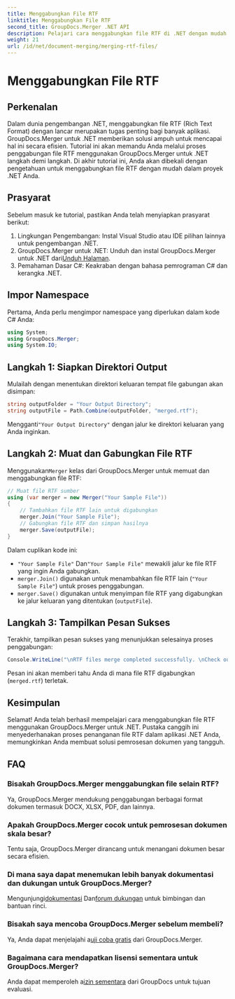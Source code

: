 ```yaml
---
title: Menggabungkan File RTF
linktitle: Menggabungkan File RTF
second_title: GroupDocs.Merger .NET API
description: Pelajari cara menggabungkan file RTF di .NET dengan mudah menggunakan GroupDocs.Merger untuk pemrosesan dokumen yang lancar.
weight: 21
url: /id/net/document-merging/merging-rtf-files/
---
```


# Menggabungkan File RTF

## Perkenalan
Dalam dunia pengembangan .NET, menggabungkan file RTF (Rich Text Format) dengan lancar merupakan tugas penting bagi banyak aplikasi. GroupDocs.Merger untuk .NET memberikan solusi ampuh untuk mencapai hal ini secara efisien. Tutorial ini akan memandu Anda melalui proses penggabungan file RTF menggunakan GroupDocs.Merger untuk .NET langkah demi langkah. Di akhir tutorial ini, Anda akan dibekali dengan pengetahuan untuk menggabungkan file RTF dengan mudah dalam proyek .NET Anda.
## Prasyarat
Sebelum masuk ke tutorial, pastikan Anda telah menyiapkan prasyarat berikut:
1. Lingkungan Pengembangan: Instal Visual Studio atau IDE pilihan lainnya untuk pengembangan .NET.
2.  GroupDocs.Merger untuk .NET: Unduh dan instal GroupDocs.Merger untuk .NET dari[Unduh Halaman](https://releases.groupdocs.com/merger/net/).
3. Pemahaman Dasar C#: Keakraban dengan bahasa pemrograman C# dan kerangka .NET.

## Impor Namespace
Pertama, Anda perlu mengimpor namespace yang diperlukan dalam kode C# Anda:
```csharp
using System; 
using GroupDocs.Merger;
using System.IO;
```
## Langkah 1: Siapkan Direktori Output
Mulailah dengan menentukan direktori keluaran tempat file gabungan akan disimpan:
```csharp
string outputFolder = "Your Output Directory";
string outputFile = Path.Combine(outputFolder, "merged.rtf");
```
 Mengganti`"Your Output Directory"` dengan jalur ke direktori keluaran yang Anda inginkan.
## Langkah 2: Muat dan Gabungkan File RTF
 Menggunakan`Merger` kelas dari GroupDocs.Merger untuk memuat dan menggabungkan file RTF:
```csharp
// Muat file RTF sumber
using (var merger = new Merger("Your Sample File"))
{
    // Tambahkan file RTF lain untuk digabungkan
    merger.Join("Your Sample File");
    // Gabungkan file RTF dan simpan hasilnya
    merger.Save(outputFile);
}
```
Dalam cuplikan kode ini:
- `"Your Sample File"` Dan`"Your Sample File"` mewakili jalur ke file RTF yang ingin Anda gabungkan.
- `merger.Join()` digunakan untuk menambahkan file RTF lain (`"Your Sample File"`) untuk proses penggabungan.
- `merger.Save()` digunakan untuk menyimpan file RTF yang digabungkan ke jalur keluaran yang ditentukan (`outputFile`).
## Langkah 3: Tampilkan Pesan Sukses
Terakhir, tampilkan pesan sukses yang menunjukkan selesainya proses penggabungan:
```csharp
Console.WriteLine("\nRTF files merge completed successfully. \nCheck output in {0}", outputFolder);
```
Pesan ini akan memberi tahu Anda di mana file RTF digabungkan (`merged.rtf`) terletak.

## Kesimpulan
Selamat! Anda telah berhasil mempelajari cara menggabungkan file RTF menggunakan GroupDocs.Merger untuk .NET. Pustaka canggih ini menyederhanakan proses penanganan file RTF dalam aplikasi .NET Anda, memungkinkan Anda membuat solusi pemrosesan dokumen yang tangguh.

## FAQ
### Bisakah GroupDocs.Merger menggabungkan file selain RTF?
Ya, GroupDocs.Merger mendukung penggabungan berbagai format dokumen termasuk DOCX, XLSX, PDF, dan lainnya.
### Apakah GroupDocs.Merger cocok untuk pemrosesan dokumen skala besar?
Tentu saja, GroupDocs.Merger dirancang untuk menangani dokumen besar secara efisien.
### Di mana saya dapat menemukan lebih banyak dokumentasi dan dukungan untuk GroupDocs.Merger?
 Mengunjungi[dokumentasi](https://tutorials.groupdocs.com/merger/net/) Dan[forum dukungan](https://forum.groupdocs.com/c/merger/32) untuk bimbingan dan bantuan rinci.
### Bisakah saya mencoba GroupDocs.Merger sebelum membeli?
 Ya, Anda dapat menjelajahi a[uji coba gratis](https://releases.groupdocs.com/) dari GroupDocs.Merger.
### Bagaimana cara mendapatkan lisensi sementara untuk GroupDocs.Merger?
 Anda dapat memperoleh a[izin sementara](https://purchase.groupdocs.com/temporary-license/) dari GroupDocs untuk tujuan evaluasi.
